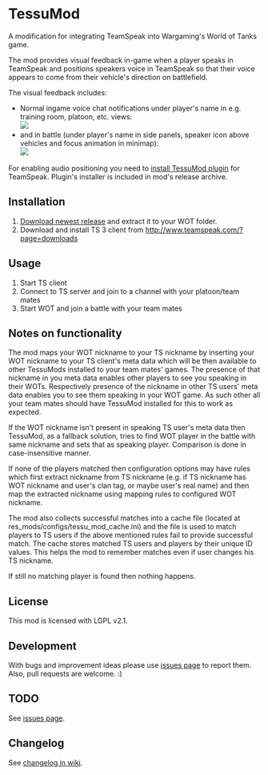 TessuMod
========
A modification for integrating TeamSpeak into Wargaming's World of Tanks game.

The mod provides visual feedback in-game when a player speaks in TeamSpeak and positions speakers voice in TeamSpeak so that their voice appears to come from their vehicle's direction on battlefield.

The visual feedback includes:
- Normal ingame voice chat notifications under player's name in e.g. training room, platoon, etc. views:  
![](https://github.com/jhakonen/wot-teamspeak-mod/blob/master/docs/wiki/trainingroom.png)
- and in battle (under player's name in side panels, speaker icon above vehicles and focus animation in minimap):  
![](https://github.com/jhakonen/wot-teamspeak-mod/blob/master/docs/wiki/battle_preview.jpg)

For enabling audio positioning you need to [install TessuMod plugin](https://github.com/jhakonen/wot-teamspeak-mod/wiki/TeamSpeak-Plugins#tessumod-plugin) for TeamSpeak. Plugin's installer is included in mod's release archive.

Installation
------------
1. [Download newest release](https://github.com/jhakonen/wot-teamspeak-mod/releases) and extract it to your WOT folder.
2. Download and install TS 3 client from http://www.teamspeak.com/?page=downloads

Usage
-----
1. Start TS client
2. Connect to TS server and join to a channel with your platoon/team mates
3. Start WOT and join a battle with your team mates

Notes on functionality
----------------------
The mod maps your WOT nickname to your TS nickname by inserting your WOT nickname to your TS client's meta data which will be then available to other TessuMods installed to your team mates' games. The presence of that nickname in you meta data enables other players to see you speaking in their WOTs. Respectively presence of the nickname in other TS users' meta data enables you to see them speaking in your WOT game. As such other all your team mates should have TessuMod installed for this to work as expected.

If the WOT nickname isn't present in speaking TS user's meta data then TessuMod, as a fallback solution, tries to find WOT player in the battle with same nickname and sets that as speaking player. Comparison is done in case-insensitive manner.

If none of the players matched then configuration options may have rules which first extract nickname from TS nickname (e.g. if TS nickname has WOT nickname and user's clan tag, or maybe user's real name) and then map the extracted nickname using mapping rules to configured WOT nickname.

The mod also collects successful matches into a cache file (located at res_mods/configs/tessu_mod_cache.ini) and the file is used to match players to TS users if the above mentioned rules fail to provide successful match. The cache stores matched TS users and players by their unique ID values. This helps the mod to remember matches even if user changes his TS nickname.

If still no matching player is found then nothing happens.

License
-------
This mod is licensed with LGPL v2.1.

Development
-----------
With bugs and improvement ideas please use [issues page](https://github.com/jhakonen/wot-teamspeak-mod/issues) to report them.
Also, pull requests are welcome. :)

TODO
----
See [issues page](https://github.com/jhakonen/wot-teamspeak-mod/issues).

Changelog
---------
See [changelog in wiki](https://github.com/jhakonen/wot-teamspeak-mod/wiki/Changelog).
